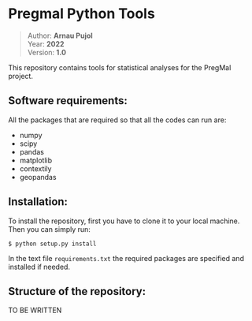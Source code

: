 # Pregmal Python Tools

> Author: **Arnau Pujol**  
> Year: **2022**  
> Version: **1.0**  

This repository contains tools for statistical analyses for the PregMal project.

Software requirements:
----------------------
All the packages that are required so that all the codes can run are:
- numpy
- scipy
- pandas
- matplotlib
- contextily
- geopandas

Installation:
----------------------
To install the repository, first you have to clone it to your local machine.
Then you can simply run:

```
$ python setup.py install
```

In the text file `requirements.txt` the required packages are specified and
installed if needed.

Structure of the repository:
----------------------------
TO BE WRITTEN
